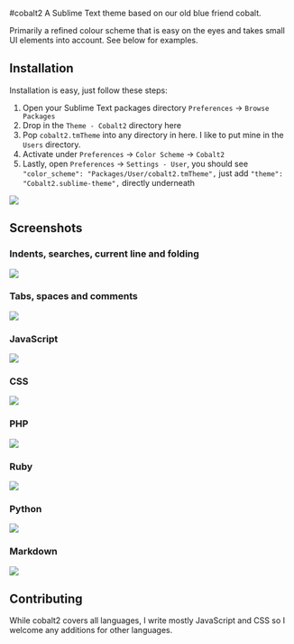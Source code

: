 #cobalt2
A Sublime Text theme based on our old blue friend cobalt.

Primarily a refined colour scheme that is easy on the eyes and takes small UI elements into account. See below for examples.

## Installation
Installation is easy, just follow these steps:  
1. Open your Sublime Text packages directory `Preferences` → `Browse Packages`  
2. Drop in the `Theme - Cobalt2` directory here  
3. Pop `cobalt2.tmTheme` into any directory in here. I like to put mine in the `Users` directory.  
4. Activate under `Preferences` → `Color Scheme` → `Cobalt2`  
5. Lastly, open `Preferences` → `Settings - User`, you should see ` "color_scheme": "Packages/User/cobalt2.tmTheme",` just add `"theme": "Cobalt2.sublime-theme",` directly underneath

![](http://wes.io/LwV7/content)

## Screenshots


### Indents, searches, current line and folding
![](http://wes.io/LwXu/content)

### Tabs, spaces and comments
![](http://wes.io/LwvE/content)

### JavaScript
![](http://wes.io/Lwc6/content)

### CSS
![](http://wes.io/LwkX/content)

### PHP
![](http://wes.io/LwWI/content)

### Ruby
![](http://wes.io/Lx1i/content)

### Python
![](http://wes.io/Lwt2/content)

### Markdown
![](http://wes.io/Lwuv/content)

## Contributing
While cobalt2 covers all languages, I write mostly JavaScript and CSS so I welcome any additions for other languages.